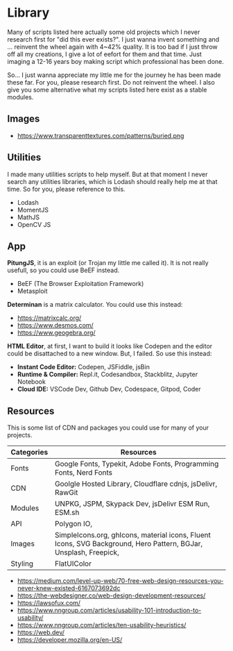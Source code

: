 # Library

Many of scripts listed here actually some old projects which I never research first for "did this ever exists?". I just wanna invent something and ... reinvent the wheel again with 4~42% quality. It is too bad if I just throw off all my creations, I give a lot of eefort for them and that time. Just imaging a 12-16 years boy making script which professional has been done.

So... I just wanna appreciate my little me for the journey he has been made these far. For you, please research first. Do not reinvent the wheel. I also give you some alternative what my scripts listed here exist as a stable modules.

## Images

- https://www.transparenttextures.com/patterns/buried.png

## Utilities

I made many utilities scripts to help myself. But at that moment I never search any utilities libraries, which is Lodash should really help me at that time. So for you, please reference to this.

- Lodash
- MomentJS
- MathJS
- OpenCV JS

## App

**PitungJS**, it is an exploit (or Trojan my little me called it). It is not really usefull, so you could use BeEF instead.

- BeEF (The Browser Exploitation Framework)
- Metasploit

**Determinan** is a matrix calculator. You could use this instead:
- https://matrixcalc.org/
- https://www.desmos.com/
- https://www.geogebra.org/

**HTML Editor**, at first, I want to build it looks like Codepen and the editor could be disattached to a new window. But, I failed. So use this instead:
- **Instant Code Editor:** Codepen, JSFiddle, jsBin
- **Runtime & Compiler:** Repl.it, Codesandbox, Stackblitz, Jupyter Notebook
- **Cloud IDE:** VSCode Dev, Github Dev, Codespace, Gitpod, Coder

## Resources

This is some list of CDN and packages you could use for many of your projects.

| Categories | Resources                                                                                                        |
| ---------- | ---------------------------------------------------------------------------------------------------------------- |
| Fonts      | Google Fonts, Typekit, Adobe Fonts, Programming Fonts, Nerd Fonts                                                |
| CDN        | Goolgle Hosted Library, Cloudflare cdnjs, jsDelivr, RawGit                                                       |
| Modules    | UNPKG, JSPM, Skypack Dev, jsDelivr ESM Run, ESM.sh                                                               |
| API        | Polygon IO,                                                                                                      |
| Images     | SimpleIcons.org, ghIcons, material icons, Fluent Icons, SVG Background, Hero Pattern, BGJar, Unsplash, Freepick, |
| Styling    | FlatUIColor                                                                                                      |

- https://medium.com/level-up-web/70-free-web-design-resources-you-never-knew-existed-6167073692dc
- https://the-webdesigner.co/web-design-development-resources/
- https://lawsofux.com/
- https://www.nngroup.com/articles/usability-101-introduction-to-usability/
- https://www.nngroup.com/articles/ten-usability-heuristics/
- https://web.dev/
- https://developer.mozilla.org/en-US/
